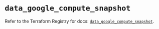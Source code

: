 # `data_google_compute_snapshot`

Refer to the Terraform Registry for docs: [`data_google_compute_snapshot`](https://registry.terraform.io/providers/hashicorp/google/6.16.0/docs/data-sources/compute_snapshot).
